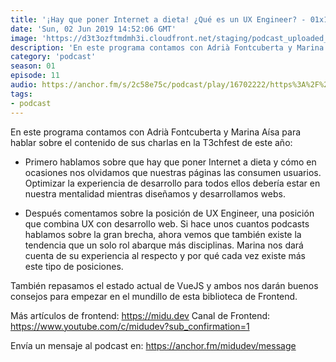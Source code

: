 ```yaml
---
title: '¡Hay que poner Internet a dieta! ¿Qué es un UX Engineer? - 01x11'
date: 'Sun, 02 Jun 2019 14:52:06 GMT'
image: 'https://d3t3ozftmdmh3i.cloudfront.net/staging/podcast_uploaded_episode/7340239/a9dfe995c88857d4.jpeg'
description: 'En este programa contamos con Adrià Fontcuberta y Marina Aísa para hablar sobre el contenido de sus charlas en la T3chfest de este año:'
category: 'podcast'
season: 01
episode: 11
audio: https://anchor.fm/s/2c58e75c/podcast/play/16702222/https%3A%2F%2Fd3ctxlq1ktw2nl.cloudfront.net%2Fstaging%2F2020-6-17%2F90903089-44100-2-6fcaa11634f99351.mp3
tags:
- podcast
---
```


En este programa contamos con Adrià Fontcuberta y Marina Aísa para hablar sobre el contenido de sus charlas en la T3chfest de este año:

- Primero hablamos sobre que hay que poner Internet a dieta y cómo en ocasiones nos olvidamos que nuestras páginas las consumen usuarios. Optimizar la experiencia de desarrollo para todos ellos debería estar en nuestra mentalidad mientras diseñamos y desarrollamos webs.

- Después comentamos sobre la posición de UX Engineer, una posición que combina UX con desarrollo web. Si hace unos cuantos podcasts hablamos sobre la gran brecha, ahora vemos que también existe la tendencia que un solo rol abarque más disciplinas. Marina nos dará cuenta de su experiencia al respecto y por qué cada vez existe más este tipo de posiciones.

También repasamos el estado actual de VueJS y ambos nos darán buenos consejos para empezar en el mundillo de esta biblioteca de Frontend.

Más artículos de frontend: https://midu.dev
Canal de Frontend: https://www.youtube.com/c/midudev?sub_confirmation=1

 

Envía un mensaje al podcast en: https://anchor.fm/midudev/message
